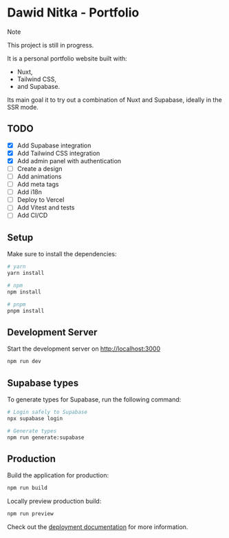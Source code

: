 # Dawid Nitka - Portfolio

> [!NOTE]
> This project is still in progress.  

It is a personal portfolio website built with:

- Nuxt,
- Tailwind CSS,
- and Supabase.  

Its main goal it to try out a combination of Nuxt and Supabase, ideally in the SSR mode.

## TODO

- [x] Add Supabase integration
- [x] Add Tailwind CSS integration
- [x] Add admin panel with authentication
- [ ] Create a design
- [ ] Add animations
- [ ] Add meta tags
- [ ] Add i18n
- [ ] Deploy to Vercel
- [ ] Add Vitest and tests
- [ ] Add CI/CD

## Setup

Make sure to install the dependencies:

```bash
# yarn
yarn install

# npm
npm install

# pnpm
pnpm install
```

## Development Server

Start the development server on <http://localhost:3000>

```bash
npm run dev
```

## Supabase types

To generate types for Supabase, run the following command:

```bash
# Login safely to Supabase
npx supabase login

# Generate types
npm run generate:supabase
```

## Production

Build the application for production:

```bash
npm run build
```

Locally preview production build:

```bash
npm run preview
```

Check out the [deployment documentation](https://nuxt.com/docs/getting-started/deployment) for more information.
